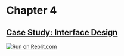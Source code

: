 # Chapter 4
## [Case Study: Interface Design](https://benlauwens.github.io/ThinkJulia.jl/latest/book.html#chap04)

[![Run on Replit.com](https://replit.com/badge/github/yashppawar/ThinkJuliaExercises.jl)](https://replit.com/@yashpawar/ThinkJuliaExercisesjl#Chapter4/README.md)